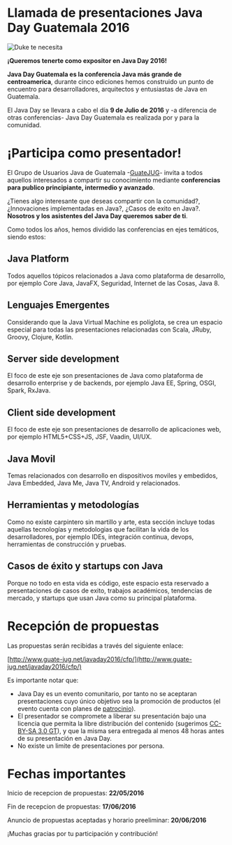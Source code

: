 Llamada de presentaciones Java Day Guatemala 2016
=================================================

![Duke te necesita](CallForPapers.png)

**¡Queremos tenerte como expositor en Java Day 2016!**


**Java Day Guatemala es la conferencia Java más grande de centroamerica**, durante cinco ediciones hemos construido un punto de encuentro para desarrolladores, arquitectos y entusiastas de Java en Guatemala.

El Java Day se llevara a cabo el día **9 de Julio de 2016** y -a diferencia de otras conferencias- Java Day Guatemala es realizada por y para la comunidad.

¡Participa como presentador!
============================
El Grupo de Usuarios Java de Guatemala -[GuateJUG](http://www.guate-jug.net)- invita a todos aquellos interesados a compartir su conocimiento mediante **conferencias para publico principiante, intermedio y avanzado**.

¿Tienes algo interesante que deseas compartir con la comunidad?, ¿Innovaciones implementadas en Java?, ¿Casos de exito en Java?. **Nosotros y los asistentes del Java Day queremos saber de ti**.  

Como todos los años, hemos dividido las conferencias en ejes temáticos, siendo estos:  

Java Platform
-------------
Todos aquellos tópicos relacionados a Java como plataforma de desarrollo, por ejemplo Core Java, JavaFX, Seguridad, Internet de las Cosas, Java 8.

Lenguajes Emergentes
--------------------
Considerando que la Java Virtual Machine es políglota, se crea un espacio especial para todas las presentaciones relacionadas con Scala, JRuby, Groovy, Clojure, Kotlin.

Server side development
----------------
El foco de este eje son presentaciones de Java como plataforma de desarrollo enterprise y de backends, por ejemplo Java EE, Spring, OSGI, Spark, RxJava.

Client side development
-----------------------
El foco de este eje son presentaciones de desarrollo de aplicaciones web, por ejemplo HTML5+CSS+JS, JSF, Vaadin, UI/UX.

Java Movil
-----------
Temas relacionados con desarrollo en dispositivos moviles y embedidos, Java Embedded, Java Me, Java TV, Android y relacionados.

Herramientas y metodologías
---------------------------
Como no existe carpintero sin martillo y arte, esta sección incluye todas aquellas tecnologías y metodologias que facilitan la vida de los desarrolladores, por ejemplo IDEs, integración continua, devops, herramientas de construcción y pruebas.


Casos de éxito y startups con Java
----------------------------------
Porque no todo en esta vida es código, este espacio esta reservado a presentaciones de casos de exito, trabajos académicos, tendencias de mercado, y startups que usan Java como su principal plataforma.


Recepción de propuestas
=======================
Las propuestas serán recibidas a través del siguiente enlace:

[http://www.guate-jug.net/javaday2016/cfp/](http://www.guate-jug.net/javaday2016/cfp/)

Es importante notar que:

* Java Day es un evento comunitario, por tanto no se aceptaran presentaciones cuyo único objetivo sea la promoción de productos (el evento cuenta con planes de [patrocinio](http://www.guate-jug.net)).
* El presentador se compromete a liberar su presentación bajo una licencia que permita la libre distribución del contenido (sugerimos [CC-BY-SA 3.0 GT](http://creativecommons.org/licenses/by-sa/3.0/gt/)), y que la misma sera entregada al menos 48 horas antes de su presentación en Java Day.
* No existe un limite de presentaciones por persona.

Fechas importantes
==================
Inicio de recepcion de propuestas: **22/05/2016**

Fin de recepcion de propuestas: **17/06/2016**

Anuncio de propuestas aceptadas y horario preeliminar: **20/06/2016**


¡Muchas gracias por tu participación y contribución!
